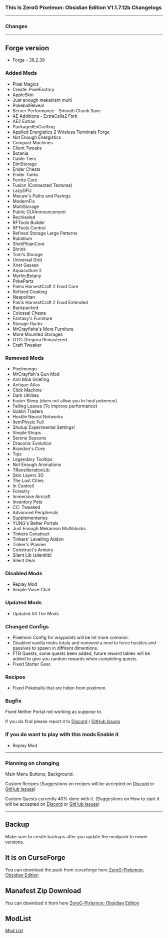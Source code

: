 ### This Is ZeroG Pixelmon: Obsidian Edition V1.1.7.12b Changelogs

----

### Changes

----
## Forge version
- Forge - 36.2.39

### Added Mods
- Pixel Magics
- Create: PixelFactory
- AppleSkin
- Just enough mekanism multi
- PokeballReveal
- Server Performance - Smooth Chunk Save
- AE Additions - ExtraCells2 Fork
- AE2 Extras
- PackagedExCrafting
- Applied Energistics 2 Wireless Terminals Forge
- Not Enough Energistics
- Compact Machines
- Client Tweaks
- Botania
- Cable Tiers
- DimStorage
- Ender Chests
- Ender Tanks
- Ferrite Core
- Fusion (Connected Textures)
- LazyDFU
- Macaw's Paths and Pavings
- ModernFix
- MultiStorage
- Public GUIAnnouncement
- Rechiseled
- RFTools Builder
- RFTools Control
- Refined Storage Large Patterns
- Rubidium
- ShetiPhianCore
- Shrink
- Tom's Storage
- Universal Grid
- Xnet Gasses
- Aquaculture 2
- MythicBotany
- PokeParts
- Pams HarvestCraft 2 Food Core
- Refined Cooking
- Neapolitan
- Pams HarvestCraft 2 Food Extended
- Backpacked
- Colossal Chests
- Fantasy's Furniture
- Storage Racks
- MrCrayfishe's More Furniture
- More Mounted Storages
- OTG: Dregora Remastered
- Craft Tweaker

### Removed Mods
- Pixelmongo
- MrCrayfish's Gun Mod
- Anti Mob Griefing
- Antique Atlas
- Click Machine
- Dark Utilities
- Easier Sleep (does not allow you to heal pokemon)
- Falling Leaves (To improve performance)
- Goblin Traders
- Hostile Neural Networks
- ItemPhysic Full
- Shutup Experimental Settings!
- Simple Shops
- Serene Seasons
- Draconic Evolution
- Brandon's Core
- Tips
- Legendary Tooltips
- Not Enough Animations
- TRansliterationLib
- Skin Layers 3D
- The Lost Cities
- In Control!
- Forestry
- Immersive Aircraft
- Inventory Pets
- CC: Tweaked
- Advanced Peripherals
- Supplementaries
- YUNG's Better Portals
- Just Enough Mekanism Multiblocks
- Tinkers Construct
- Tinkers' Levelling Addon
- Tinker's Planner
- Construct's Armory
- Silent Lib (silentlib)
- Silent Gear

### Disabled Mods
- Replay Mod
- Simple Voice Chat

### Updated Mods
- Updated All The Mods

### Changed Configs
- Pixelmon Config for waypoints will be lot more common.
- Disabled vanilla mobs totaly and removed a mod to force hostiles and passives to spawn in diffirent dimentions.
- FTB Quests, some quests been added, future reward tables will be added to give you random rewards when completing quests. 
- Fixed Starter Gear.

### Recipes
- Fixed Pokeballs that are hiden from pixelmon.

### Bugfix
Fixed Nether Portal not working as suppose to.

If you do find please report it to [Discord](https://discord.gg/aaXAX9z) / [GitHub Issues](https://github.com/ZeroG-Network/ZeroG-Pixelmon-Obsidian-Edition/issues)

### If you do want to play with this mods Enable it
- Replay Mod
 

---

### Planning on changing

Main Menu Buttons, Background.

Custom Recipes (Suggestions on recipes will be accepted on [Discord](https://discord.gg/aaXAX9z) or [GitHub Issues](https://github.com/ZeroG-Network/ZeroG-Pixelmon-Obsidian-Edition/issues))

Custom Quests currently 40% done with it. (Suggestions on How to start it will be accepted on [Discord](https://discord.gg/aaXAX9z) or [GitHub Issues](https://github.com/ZeroG-Network/ZeroG-Pixelmon-Obsidian-Edition/issues))

_________________


## Backup
Make sure to create backups after you update the modpack to newer versions.


## It is on CurseForge
You can download the pack from curseforge here [ZeroG-Pixlemon: Obsidian Edition](https://www.curseforge.com/minecraft/modpacks/zerog-pixlemon-obsidian-edition)


## Manafest Zip Download
You can download it from here [ZeroG-Pixlemon: Obsidian Edition](https://1drv.ms/f/s!Ah9Z8o5_Q1YQuYteFyVnV0k4UXVt9w?e=JzIrCh)


## ModList
[Mod List](https://github.com/ZeroG-Network/ZeroG-Pixelmon-Obsidian-Edition/blob/1.16.5/Changelogs/Changelogs-Modlist/v1.1.7.12b-Changelog-Modlist.md)